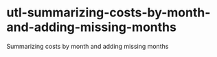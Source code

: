 # utl-summarizing-costs-by-month-and-adding-missing-months
Summarizing costs by month and adding missing months
